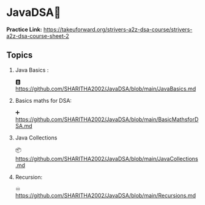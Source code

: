 # JavaDSA🧮

**Practice Link:** https://takeuforward.org/strivers-a2z-dsa-course/strivers-a2z-dsa-course-sheet-2

## Topics

1) Java Basics :

   🅱️ https://github.com/SHARITHA2002/JavaDSA/blob/main/JavaBasics.md
   
3) Basics maths for DSA:
   
   ➕ https://github.com/SHARITHA2002/JavaDSA/blob/main/BasicMathsforDSA.md
   
4) Java Collections

   📦 https://github.com/SHARITHA2002/JavaDSA/blob/main/JavaCollections.md
   
6) Recursion:
   
   ♾️ https://github.com/SHARITHA2002/JavaDSA/blob/main/Recursions.md


